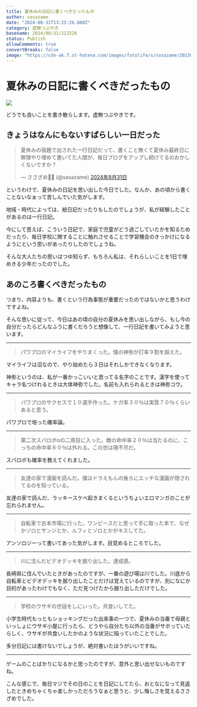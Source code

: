 ```yaml
---
title: 夏休みの日記に書くべきだったもの
author: sasazame
date: "2024-08-31T13:25:26.000Z"
category: 虚無つぶやき
basename: 2024/08/31/222526
status: Publish
allowComments: true
convertBreaks: false
image: "https://cdn-ak.f.st-hatena.com/images/fotolife/s/sasazame/20230908/20230908202155.png"
---
```

# 夏休みの日記に書くべきだったもの

![](https://cdn-ak.f.st-hatena.com/images/fotolife/s/sasazame/20230905/20230905172523.png)

どうでも良いことを書き散らします。虚無つぶやきです。

<!-- Extended Body -->

## きょうはなんにもないすばらしい一日だった

> 夏休みの宿題で出された一行日記だって、書くこと無くて夏休み最終日に無理やり埋めて書いてた人間が、毎日ブログをアップし続けてるのおかしくないですか？
> 
> — ささざめ🎋🦈 (@sasazame) [2024年8月31日](https://twitter.com/sasazame/status/1829818913120796979?ref_src=twsrc%5Etfw)

というわけで、夏休みの日記を思い出した今日でした。なんか、あの頃から書くことないなぁって苦しんでいた気がします。

地域・時代によっては、絵日記だったりもしたのでしょうが、私が経験したことがあるのは一行日記。

今にして思えば、こういう日記で、家庭で児童がどう過ごしていたかを知るためだったり、毎日学校に関することに触れさせることで学習機会のきっかけになるようにという思いがあったりしたのでしょうね。

そんな大人たちの思いはつゆ知らず、もちろん私は、それらしいことを1日で埋めきる少年だったのでした。

## あのころ書くべきだったもの

つまり、内容よりも、書くという行為事態が重要だったのではないかと思うわけですよね。

そんな思いに従って、今日はあの頃の自分の夏休みを思い出しながら、もし今の自分だったらどんなふうに書くだろうと想像して、一行日記を書いてみようと思います。

* * *

> パワプロのマイライフをやりまくった。僕の神弥が打率９割を超えた。

マイライフは沼なので、やり始めたら３日はそれしかできなくなります。

神弥というのは、私が一番かっこいいと思ってる名字のことです。漢字を使ってキャラ名つけれるときは大体神弥でした。名前も入れられるときは神弥コウ。

* * *

> パワプロのサクセスで１０選手作った。ケガ率３０％は実質７０％くらいあると思う。

パワプロで培った確率論。

* * *

> 第二次スパロボαの二周目に入った。敵の命中率２０％は当たるのに、こっちの命中率８０％は外れる。この世は理不尽だ。

スパロボも確率を教えてくれました。

* * *

> 友達の家で漫画を読んだ。僕はドラえもんの後ろにエッチな漫画が隠されてるのを知っている。

友達の家で読んだ、ラッキースケベ起きまくるというちょいエロマンガのことが忘れられません。

* * *

> 自転車で古本市場に行った。ワンピースだと思って手に取った本で、なぜかゾロとサンジとか、ルフィとゾロとかがキスしてた。

アンソロジーって書いてあった気がします。目覚めるところでした。

* * *

> 川に沈んだビデオデッキを掘り出した。達成感。

長崎県に住んでいたときがあったのですが、一番の遊び場は川でした。川底から自転車とビデオデッキを掘り出したことだけは覚えているのですが、別になにか目的があったわけでもなく、ただ見つけたから掘り出しただけでした。

* * *

> 学校のウサギの世話をしにいった。共食いしてた。

小学生時代もっともショッキングだった出来事の一つで、夏休みの当番で母親といっしょにウサギ小屋に行ったら、どうやら自分たち以外の当番がサボっていたらしく、ウサギが共食いしたかのような状況に陥っていたことでした。

多分日記には書けないでしょうが、絶対書いたほうがいいですね。

* * *

ゲームのことばかりになるかと思ったのですが、意外と思い出せないものですね。

こんな感じで、毎日マジでその日のことを日記にしてたら、おとなになって見返したときめちゃくちゃ楽しかっただろうなぁと思うと、少し悔しさを覚えるささざめでした。